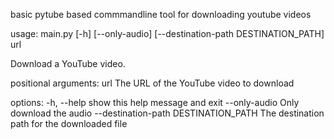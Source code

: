 basic pytube based commmandline tool for downloading youtube videos

usage: main.py [-h] [--only-audio] [--destination-path DESTINATION_PATH] url

Download a YouTube video.

positional arguments:
  url                   The URL of the YouTube video to download

options:
  -h, --help            show this help message and exit
  --only-audio          Only download the audio
  --destination-path DESTINATION_PATH
                        The destination path for the downloaded file
